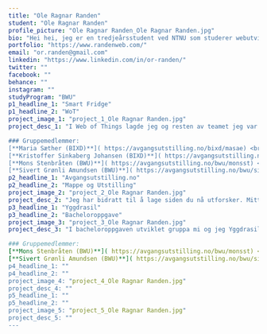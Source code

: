 ```yaml
---
title: "Ole Ragnar Randen"
student: "Ole Ragnar Randen"
profile_picture: "Ole Ragnar Randen_Ole Ragnar Randen.jpg"
bio: "Hei hei, jeg er en tredjeårsstudent ved NTNU som studerer webutvikling og planlegger å fullføre min bachelorgrad til sommeren. Jeg er 23 år gammel og kommer fra Heidal i Gudbrandsdalen. Jeg har interesse for både backend- og frontend-utvikling og ønsker å videreutvikle mine ferdigheter på disse områdene. Jeg har også erfaring fra å jobbe i en matbutikk, hvor jeg har utviklet ferdigheter innen kundeservice og trives i et teammiljø."
portfolio: "https://www.randenweb.com/"
email: "or.randen@gmail.com"
linkedin: "https://www.linkedin.com/in/or-randen/"
twitter: ""
facebook: ""
behance: ""
instagram: ""
studyProgram: "BWU"
p1_headline_1: "Smart Fridge"
p1_headline_2: "WoT"
project_image_1: "project_1_Ole Ragnar Randen.jpg"
project_desc_1: "I Web of Things lagde jeg og resten av teamet jeg var en del av, en nettside som hadde som mål å redusere matsvinn. Smart fridge går ut på at man scanner inn varer før man setter de inn i skap og kjøleskap for å holde styr på hva man har av ingredienser hjemme. Varene du scannet ble lagt til i en database som nettsiden hentet for å vise deg en oversikt i form av en liste. Denne listen kunne du da sjekke på mobilen når du er ute og handler. På denne måten kunne du unngå å ende opp med 5 halvspiste Tex Mex Tacosaus type sterk i kjøleskapet. En proof of concept ble utviklet til utstillingen vi hadde i faget. Vi brukte MongoDB, Express, Node.js, EJS og Mongoose til POCen.

### Gruppemedlemmer: 
[**Maria Sæther (BIXD)**]( https://avgangsutstilling.no/bixd/masae) <br/>
[**Kristoffer Sinkaberg Johansen (BIXD)**]( https://avgangsutstilling.no/bixd/krsjo) <br/>
[**Mons Stenbråten (BWU)**]( https://avgangsutstilling.no/bwu/monsst) <br/>
[**Sivert Grønli Amundsen (BWU)**]( https://avgangsutstilling.no/bwu/siverga)"
p2_headline_1: "Avgangsutstilling.no"
p2_headline_2: "Mappe og Utstilling"
project_image_2: "project_2_Ole Ragnar Randen.jpg"
project_desc_2: "Jeg har bidratt til å lage siden du nå utforsker. Mitt ansvar var hovedsakelig å samle inn data fra studentene på linjene BMED, BWU og BIXD. Jeg automatiserte innsamlingen ved hjelp av Microsoft Forms, Power Automate og Teams som en pseudo-database. Jeg var også involvert i kvalitetssikringen av innsamlet data før den ble implementert i prosjektet. Siden var et samarbeid mellom alle tre linjene."
p3_headline_1: "Yggdrasil"
p3_headline_2: "Bacheloroppgave"
project_image_3: "project_3_Ole Ragnar Randen.jpg"
project_desc_3: "I bacheloroppgaven utviklet gruppa mi og jeg Yggdrasil-prosjektet, som hadde som mål å øke interessen for pilegrimsreiser og lokalhistorie i Gjøvik. Løsningen vår inkluderte en informativ nettside med interessante opplysninger om pilegrimsreiser i Norge, samt et interaktivt kart. Kartet inneholdt narrativer fra rurAllure og andre "Points of Interest" som brukere kunne generere ved å fylle ut et skjema.

### Gruppemedlemmer: 
[**Mons Stenbråten (BWU)**]( https://avgangsutstilling.no/bwu/monsst) <br/>
[**Sivert Grønli Amundsen (BWU)**]( https://avgangsutstilling.no/bwu/siverga)"
p4_headline_1: ""
p4_headline_2: ""
project_image_4: "project_4_Ole Ragnar Randen.jpg"
project_desc_4: ""
p5_headline_1: ""
p5_headline_2: ""
project_image_5: "project_5_Ole Ragnar Randen.jpg"
project_desc_5: ""
---
```

